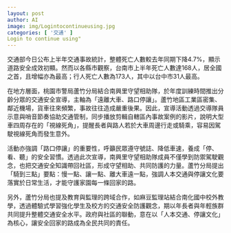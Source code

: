 ```yaml
---
layout: post
author: AI
image: img/Logintocontinueusing.jpg
categories: [ '交通' ]
Login to continue using"
---
```

交通部今日公布上半年交通事故統計，整體死亡人數較去年同期下降4.7%，顯示道路安全成效初顯。然而以各縣市觀察，台南市上半年死亡人數達168人，居全國之首，且增幅亦為最高；行人死亡人數為173人，其中以台中市31人最高。

在地方層面，桃園市警局蘆竹分局結合南興里守望相助隊，於年度訓練時間推出分齡分眾的交通安全宣導，主軸為「遠離大車、路口停讓」。蘆竹地區工業區密集、鄰近機場，貨車往來頻繁，事故往往造成嚴重後果。因此，宣導活動透過交導隊員示意與哨音節奏協助交通管制，同步播放剪輯自轄區內事故案例的影片，說明大型車四周存在的「視線死角」，提醒長者與路人若於大車周邊行走或騎乘，容易因駕駛視線死角而發生意外。

活動亦強調「路口停讓」的重要性，呼籲民眾遵守號誌、降低車速，養成「停、看、聽」的安全習慣。透過此次宣導，南興里守望相助隊成員不僅學到防禦駕駛觀念，也把交通安全知識帶回社區，形成守望相助、共同防護的力量。蘆竹分局提出「騎到三點」要點：慢一點、讓一點、離大車遠一點，強調人本交通與停讓文化要落實於日常生活，才能守護家園每一條回家的路。

另外，蘆竹分局也提及教育與監理的跨域合作，如麻豆監理站結合南化國中校外教學，透過體驗式學習強化學生及校方的交通安全防護觀念，期以年長者與年輕族群共同提升整體交通安全水平。政府與社區的聯動，意在以「人本交通、停讓文化」為核心，讓安全回家的路成為全民共同的責任。